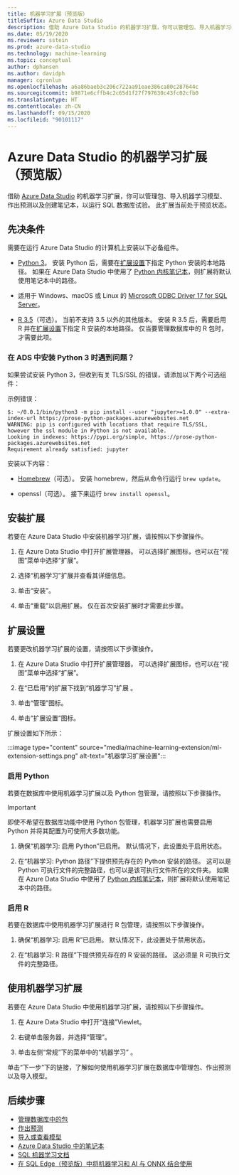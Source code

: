 ```yaml
---
title: 机器学习扩展（预览版）
titleSuffix: Azure Data Studio
description: 借助 Azure Data Studio 的机器学习扩展，你可以管理包、导入机器学习模型、作出预测以及创建笔记本，以运行 SQL 数据库试验。
ms.date: 05/19/2020
ms.reviewer: sstein
ms.prod: azure-data-studio
ms.technology: machine-learning
ms.topic: conceptual
author: dphansen
ms.author: davidph
manager: cgronlun
ms.openlocfilehash: a6a86baeb3c206c722aa91eae386ca80c287644c
ms.sourcegitcommit: b9871e6cffb4c2c65d1f27f797630c43fc02cfb0
ms.translationtype: HT
ms.contentlocale: zh-CN
ms.lasthandoff: 09/15/2020
ms.locfileid: "90101117"
---
```

# <a name="machine-learning-extension-preview-for-azure-data-studio"></a>Azure Data Studio 的机器学习扩展（预览版）

借助 [Azure Data Studio](what-is.md) 的机器学习扩展，你可以管理包、导入机器学习模型、作出预测以及创建笔记本，以运行 SQL 数据库试验。 此扩展当前处于预览状态。

## <a name="prerequisites"></a>先决条件

需要在运行 Azure Data Studio 的计算机上安装以下必备组件。

- [Python 3](https://www.python.org/downloads/)。 安装 Python 后，需要在[扩展设置](#settings)下指定 Python 安装的本地路径。 如果在 Azure Data Studio 中使用了 [Python 内核笔记本](notebooks-tutorial-python-kernel.md)，则扩展将默认使用笔记本中的路径。

- 适用于 Windows、macOS 或 Linux 的 [Microsoft ODBC Driver 17 for SQL Server](../connect/odbc/download-odbc-driver-for-sql-server.md)。

- [R 3.5](https://www.r-project.org/)（可选）。 当前不支持 3.5 以外的其他版本。 安装 R 3.5 后，需要启用 R 并在[扩展设置](#settings)下指定 R 安装的本地路径。 仅当要管理数据库中的 R 包时，才需要此项。

### <a name="trouble-installing-python-3-from-within-ads"></a>在 ADS 中安装 Python 3 时遇到问题？
如果尝试安装 Python 3，但收到有关 TLS/SSL 的错误，请添加以下两个可选组件：

示例错误：
```
$: ~/0.0.1/bin/python3 -m pip install --user "jupyter>=1.0.0" --extra-index-url https://prose-python-packages.azurewebsites.net
WARNING: pip is configured with locations that require TLS/SSL, however the ssl module in Python is not available.
Looking in indexes: https://pypi.org/simple, https://prose-python-packages.azurewebsites.net
Requirement already satisfied: jupyter
```

安装以下内容：

- [Homebrew](https://brew.sh)（可选）。 安装 homebrew，然后从命令行运行 `brew update`。

- openssl（可选）。 接下来运行 `brew install openssl`。

## <a name="install-the-extension"></a>安装扩展

若要在 Azure Data Studio 中安装机器学习扩展，请按照以下步骤操作。

1. 在 Azure Data Studio 中打开扩展管理器。 可以选择扩展图标，也可以在“视图”菜单中选择“扩展”。

1. 选择“机器学习”扩展并查看其详细信息。

1. 单击“安装”。

1. 单击“重载”以启用扩展。 仅在首次安装扩展时才需要此步骤。

<a name="settings"></a>

## <a name="extension-settings"></a>扩展设置

若要更改机器学习扩展的设置，请按照以下步骤操作。

1. 在 Azure Data Studio 中打开扩展管理器。 可以选择扩展图标，也可以在“视图”菜单中选择“扩展”。

1. 在“已启用”的扩展下找到“机器学习”扩展 。

1. 单击“管理”图标。

1. 单击“扩展设置”图标。

扩展设置如下所示：

:::image type="content" source="media/machine-learning-extension/ml-extension-settings.png" alt-text="机器学习扩展设置":::

### <a name="enable-python"></a>启用 Python

若要在数据库中使用机器学习扩展以及 Python 包管理，请按照以下步骤操作。

> [!IMPORTANT]
> 即使不希望在数据库功能中使用 Python 包管理，机器学习扩展也需要启用 Python 并将其配置为可使用大多数功能。

1. 确保“机器学习: 启用 Python”已启用。 默认情况下，此设置处于启用状态。

1. 在“机器学习: Python 路径”下提供预先存在的 Python 安装的路径。 这可以是 Python 可执行文件的完整路径，也可以是该可执行文件所在的文件夹。 如果在 Azure Data Studio 中使用了 [Python 内核笔记本](notebooks-tutorial-python-kernel.md)，则扩展将默认使用笔记本中的路径。

### <a name="enable-r"></a>启用 R

若要在数据库中使用机器学习扩展进行 R 包管理，请按照以下步骤操作。

1. 确保“机器学习: 启用 R”已启用。 默认情况下，此设置处于禁用状态。

1. 在“机器学习: R 路径”下提供预先存在的 R 安装的路径。 这必须是 R 可执行文件的完整路径。 

## <a name="use-the-machine-learning-extension"></a>使用机器学习扩展

若要在 Azure Data Studio 中使用机器学习扩展，请按照以下步骤操作。

1. 在 Azure Data Studio 中打开“连接”Viewlet。

1. 右键单击服务器，并选择“管理”。

1. 单击左侧“常规”下的菜单中的“机器学习” 。

单击“下一步”下的链接，了解如何使用机器学习扩展在数据库中管理包、作出预测以及导入模型。

## <a name="next-steps"></a>后续步骤

- [管理数据库中的包](machine-learning-extension-manage-packages.md)
- [作出预测](machine-learning-extension-predictions.md)
- [导入或查看模型](machine-learning-extension-import-view-models.md)
- [Azure Data Studio 中的笔记本](notebooks-guidance.md)
- [SQL 机器学习文档](../machine-learning/index.yml)
- [在 SQL Edge（预览版）中将机器学习和 AI 与 ONNX 结合使用](/azure/azure-sql-edge/onnx-overview)
